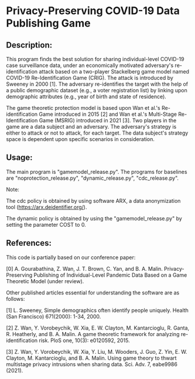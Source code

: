 # Privacy-Preserving COVID-19 Data Publishing Game

## Description:
This program finds the best solution for sharing individual-level COVID-19 case surveillance data, under an economically motivated adversary's re-identification attack based on a two-player Stackelberg game model named COVID-19 Re-Identification Game (CRIG). The attack is introduced by Sweeney in 2000 [1]. The adversary re-identifies the target with the help of a public demographic dataset (e.g., a voter registration list) by linking upon demographic attributes (e.g., year of birth and state of residence).

The game theoretic protection model is based upon Wan et al.'s Re-identification Game introduced in 2015 [2] and Wan et al.'s Multi-Stage Re-Identification Game (MSRIG) introduced in 2021 [3]. Two players in the game are a data subject and an adversary. The adversary's strategy is either to attack or not to attack, for each target. The data subject's strategy space is dependent upon specific scenarios in consideration.

## Usage:

The main program is "gamemodel_release.py". The programs for baselines are "noprotection_release.py", "dynamic_release.py", "cdc_release.py".

Note:

The cdc policy is obtained by using software ARX, a data anonymization tool (https://arx.deidentifier.org/).

The dynamic policy is obtained by using the "gamemodel_release.py" by setting the parameter COST to 0.

## References:

This code is partially based on our conference paper:

[0] A. Gourabathina, Z. Wan, J. T. Brown, C. Yan, and B. A. Malin. Privacy-Preserving Publishing of Individual-Level Pandemic Data Based on a Game Theoretic Model (under review).

Other published articles essential for understanding the software are as follows:

[1] L. Sweeney, Simple demographics often identify people uniquely. Health (San Francisco) 671(2000): 1-34, 2000.

[2] Z. Wan, Y. Vorobeychik, W. Xia, E. W. Clayton, M. Kantarcioglu, R. Ganta, R. Heatherly, and B. A. Malin. A game theoretic framework for analyzing re-identification risk. PloS one, 10(3): e0120592, 2015.

[3] Z. Wan, Y. Vorobeychik, W. Xia, Y. Liu, M. Wooders, J. Guo, Z. Yin, E. W. Clayton, M. Kantarcioglu, and B. A. Malin. Using game theory to thwart multistage privacy intrusions when sharing data. Sci. Adv. 7, eabe9986 (2021).
